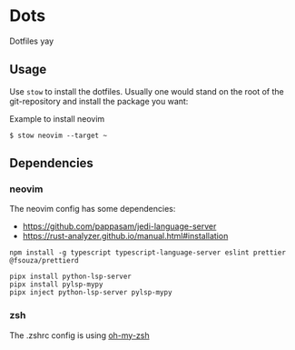 # Dots

Dotfiles yay

## Usage

Use `stow` to install the dotfiles.
Usually one would stand on the root of the git-repository and install the package you want:

Example to install neovim

```
$ stow neovim --target ~
```

## Dependencies

### neovim

The neovim config has some dependencies:

- https://github.com/pappasam/jedi-language-server
- https://rust-analyzer.github.io/manual.html#installation

`npm install -g typescript typescript-language-server eslint prettier @fsouza/prettierd`

```
pipx install python-lsp-server
pipx install pylsp-mypy
pipx inject python-lsp-server pylsp-mypy
```

### zsh

The .zshrc config is using [oh-my-zsh](https://github.com/ohmyzsh/ohmyzsh/)
